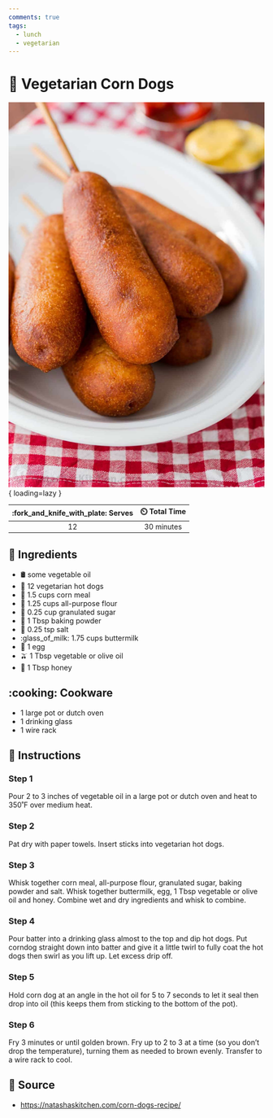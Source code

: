 ```yaml
---
comments: true
tags:
  - lunch
  - vegetarian
---
```

# :hotdog: Vegetarian Corn Dogs

![Vegetarian Corn Dogs][1]{ loading=lazy }

| :fork_and_knife_with_plate: Serves | :timer_clock: Total Time |
|:----------------------------------:|:-----------------------: |
| 12 | 30 minutes |

## :salt: Ingredients

- :oil_drum: some vegetable oil
- :hotdog: 12 vegetarian hot dogs
- :corn: 1.5 cups corn meal
- :ear_of_rice: 1.25 cups all-purpose flour
- :candy: 0.25 cup granulated sugar
- :dash: 1 Tbsp baking powder
- :salt: 0.25 tsp salt
- :glass_of_milk: 1.75 cups buttermilk
- :egg: 1 egg
- :olive: 1 Tbsp vegetable or olive oil
- :honey_pot: 1 Tbsp honey

## :cooking: Cookware

- 1 large pot or dutch oven
- 1 drinking glass
- 1 wire rack

## :pencil: Instructions

### Step 1

Pour 2 to 3 inches of vegetable oil in a large pot or dutch oven and heat to 350˚F over medium heat.

### Step 2

Pat dry with paper towels. Insert sticks into vegetarian hot dogs.

### Step 3

Whisk together corn meal, all-purpose flour, granulated sugar, baking powder and salt. Whisk together buttermilk, egg, 1
Tbsp vegetable or olive oil and honey. Combine wet and dry ingredients and whisk to combine.

### Step 4

Pour batter into a drinking glass almost to the top and dip hot dogs. Put corndog straight down into batter and give it
a little twirl to fully coat the hot dogs then swirl as you lift up. Let excess drip off.

### Step 5

Hold corn dog at an angle in the hot oil for 5 to 7 seconds to let it seal then drop into oil (this keeps them from
sticking to the bottom of the pot).

### Step 6

Fry 3 minutes or until golden brown. Fry up to 2 to 3 at a time (so you don’t drop the temperature), turning them as
needed to brown evenly. Transfer to a wire rack to cool.

## :link: Source

- <https://natashaskitchen.com/corn-dogs-recipe/>

[1]: <../assets/images/vegetarian-corn-dogs.jpg>
